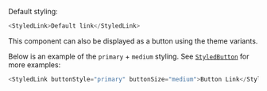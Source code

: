 Default styling:

```js
<StyledLink>Default link</StyledLink>
```

This component can also be displayed as a button using the theme variants.

Below is an example of the `primary` + `medium` styling. See [`StyledButton`](#styledbutton) for more examples:

```js
<StyledLink buttonStyle="primary" buttonSize="medium">Button Link</StyledLink>
```
